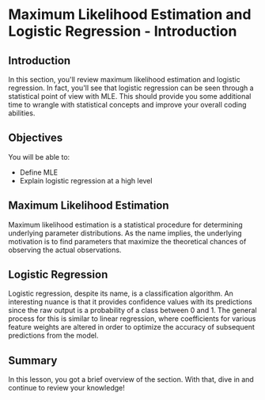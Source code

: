 
# Maximum Likelihood Estimation and Logistic Regression - Introduction

## Introduction

In this section, you'll review maximum likelihood estimation and logistic regression. In fact, you'll see that logistic regression can be seen through a statistical point of view with MLE. This should provide you some additional time to wrangle with statistical concepts and improve your overall coding abilities.

## Objectives

You will be able to:

- Define MLE
- Explain logistic regression at a high level

## Maximum Likelihood Estimation

Maximum likelihood estimation is a statistical procedure for determining underlying parameter distributions. As the name implies, the underlying motivation is to find parameters that maximize the theoretical chances of observing the actual observations.

## Logistic Regression

Logistic regression, despite its name, is a classification algorithm. An interesting nuance is that it provides confidence values with its predictions since the raw output is a probability of a class between 0 and 1. The general process for this is similar to linear regression, where coefficients for various feature weights are altered in order to optimize the accuracy of subsequent predictions from the model. 

## Summary

In this lesson, you got a brief overview of the section. With that, dive in and continue to review your knowledge!
